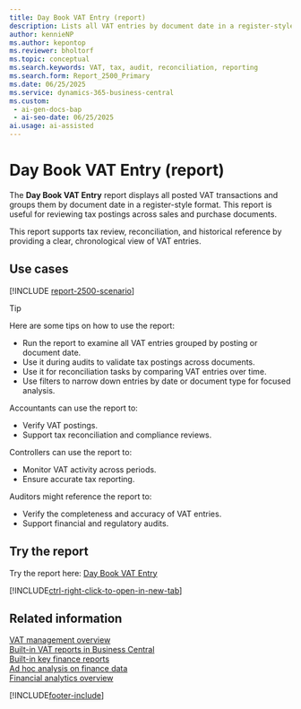 ```yaml
---
title: Day Book VAT Entry (report)
description: Lists all VAT entries by document date in a register-style format. Use this report to review or audit tax postings across sales and purchase documents. Helpful for reconciliation and historical reference.
author: kennieNP
ms.author: kepontop
ms.reviewer: bholtorf
ms.topic: conceptual
ms.search.keywords: VAT, tax, audit, reconciliation, reporting
ms.search.form: Report_2500_Primary
ms.date: 06/25/2025
ms.service: dynamics-365-business-central
ms.custom:
 - ai-gen-docs-bap
 - ai-seo-date: 06/25/2025
ai.usage: ai-assisted
---
```


# Day Book VAT Entry (report)

The **Day Book VAT Entry** report displays all posted VAT transactions and groups them by document date in a register-style format. This report is useful for reviewing tax postings across sales and purchase documents.

This report supports tax review, reconciliation, and historical reference by providing a clear, chronological view of VAT entries.

## Use cases

[!INCLUDE [report-2500-scenario](../includes/report-2500-scenario-include.md)]

> [!TIP]
> Here are some tips on how to use the report:
>
> * Run the report to examine all VAT entries grouped by posting or document date.
> * Use it during audits to validate tax postings across documents.
> * Use it for reconciliation tasks by comparing VAT entries over time.
> * Use filters to narrow down entries by date or document type for focused analysis.

Accountants can use the report to:

* Verify VAT postings.
* Support tax reconciliation and compliance reviews.

Controllers can use the report to:

* Monitor VAT activity across periods.
* Ensure accurate tax reporting.

Auditors might reference the report to:

* Verify the completeness and accuracy of VAT entries.
* Support financial and regulatory audits.

## Try the report

Try the report here: [Day Book VAT Entry](https://businesscentral.dynamics.com?report=2500)

[!INCLUDE[ctrl-right-click-to-open-in-new-tab](../includes/ctrl-right-click-to-open-in-new-tab.md)]

## Related information

[VAT management overview](../finance-manage-vat.md)  
[Built-in VAT reports in Business Central](../finance-vat-reports.md)  
[Built-in key finance reports](../finance-reports.md)  
[Ad hoc analysis on finance data](../ad-hoc-analysis-finance.md)  
[Financial analytics overview](../bi.md)  

[!INCLUDE[footer-include](../includes/footer-banner.md)]